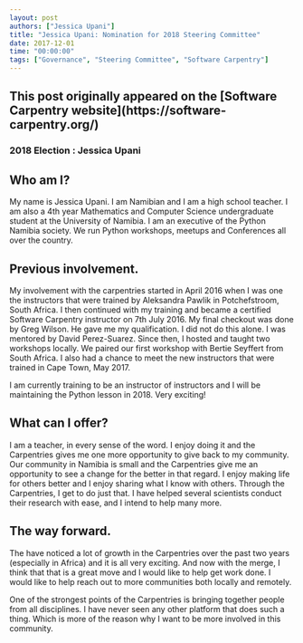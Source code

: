 ```yaml
---
layout: post
authors: ["Jessica Upani"]
title: "Jessica Upani: Nomination for 2018 Steering Committee"
date: 2017-12-01
time: "00:00:00"
tags: ["Governance", "Steering Committee", "Software Carpentry"]
---
```


<h2>This post originally appeared on the [Software Carpentry website](https://software-carpentry.org/)</h2>

### 2018 Election : Jessica Upani


## Who am I?
My name is Jessica Upani. I am Namibian and I am a high school teacher. I am also a 4th year Mathematics and Computer Science undergraduate student at the University of Namibia. I am an executive of the Python Namibia society. We run Python workshops, meetups and Conferences all over the country.

## Previous involvement.
My involvement with the carpentries started in April 2016 when I was one the instructors that were trained by Aleksandra Pawlik in Potchefstroom, South Africa. I then continued with my training and became a certified Software Carpentry instructor on 7th July 2016. My final checkout was done by Greg Wilson.  He gave me my qualification.
I did not do this alone. I was mentored by David Perez-Suarez.
Since then, I hosted and taught two workshops locally. We paired our first workshop with Bertie Seyffert from South Africa. I also had a chance to meet the new instructors that were trained in Cape Town, May 2017.

I am currently training to be an instructor of instructors and I will be maintaining the Python lesson in 2018. Very exciting!

## What can I offer?
I am a teacher, in every sense of the word. I enjoy doing it and the Carpentries gives me one more opportunity to give back to my community. Our community in Namibia is small and the Carpentries give me an opportunity to see a change for the better in that regard.
I enjoy making life for others better and I enjoy sharing what I know with others. Through the Carpentries, I get to do just that. I have helped several scientists conduct their research with ease, and I intend to help many more.

## The way forward.
The have noticed a lot of growth in the Carpentries over the past two years (especially in Africa) and it is all very exciting. And now with the merge, I think that that is a great move and I would like to help get work done. I would like to help reach out to more communities both locally and remotely. 

One of the strongest points of the Carpentries is bringing together people from all disciplines. I have never seen any other platform that does such a thing. Which is more of the reason why I want to be more involved in this community.

